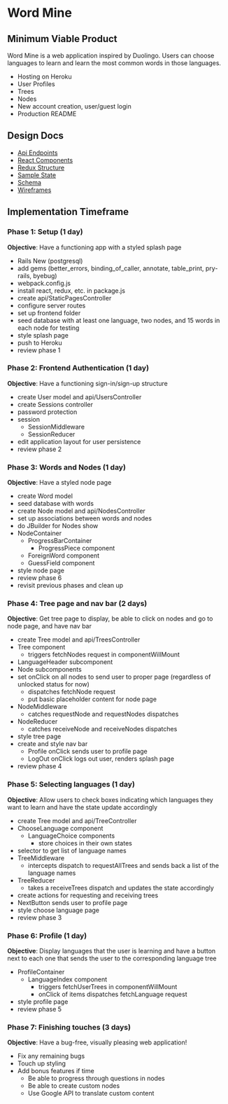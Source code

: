 # Word Mine

## Minimum Viable Product
  Word Mine is a web application inspired by Duolingo. Users can choose languages to learn and learn the most common words in those languages.

  * Hosting on Heroku
  * User Profiles
  * Trees
  * Nodes
  * New account creation, user/guest login
  * Production README

## Design Docs
  * [Api Endpoints](api_endpoints.md)
  * [React Components](component_hierarchy.md)
  * [Redux Structure](redux_structure.md)
  * [Sample State](sample_state.md)
  * [Schema](schema.md)
  * [Wireframes](wireframes/)

## Implementation Timeframe
### Phase 1: Setup (1 day)
  **Objective**: Have a functioning app with a styled splash page
  * Rails New (postgresql)
  * add gems (better_errors, binding_of_caller, annotate, table_print, pry-rails, byebug)
  * webpack.config.js
  * install react, redux, etc. in package.js
  * create api/StaticPagesController
  * configure server routes
  * set up frontend folder
  * seed database with at least one language, two nodes, and 15 words in each node for testing
  * style splash page
  * push to Heroku
  * review phase 1

### Phase 2: Frontend Authentication (1 day)
  **Objective**: Have a functioning sign-in/sign-up structure
  * create User model and api/UsersController
  * create Sessions controller
  * password protection
  * session
    * SessionMiddleware
    * SessionReducer
  * edit application layout for user persistence
  * review phase 2

### Phase 3: Words and Nodes (1 day)
  **Objective**: Have a styled node page
  * create Word model
  * seed database with words
  * create Node model and api/NodesController
  * set up associations between words and nodes
  * do JBuilder for Nodes show
  * NodeContainer
    * ProgressBarContainer
      * ProgressPiece component
    * ForeignWord component
    * GuessField component
  * style node page
  * review phase 6
  * revisit previous phases and clean up

### Phase 4: Tree page and nav bar (2 days)
  **Objective**: Get tree page to display, be able to click on nodes and go to node page, and have nav bar
  * create Tree model and api/TreesController
  * Tree component
    * triggers fetchNodes request in componentWillMount
  * LanguageHeader subcomponent
  * Node subcomponents
  * set onClick on all nodes to send user to proper page (regardless of unlocked status for now)
    * dispatches fetchNode request
    * put basic placeholder content for node page
  * NodeMiddleware
    * catches requestNode and requestNodes dispatches
  * NodeReducer
    * catches receiveNode and receiveNodes dispatches
  * style tree page
  * create and style nav bar
    * Profile onClick sends user to profile page
    * LogOut onClick logs out user, renders splash page
  * review phase 4

### Phase 5: Selecting languages (1 day)
  **Objective**: Allow users to check boxes indicating which languages they want to learn and have the state update accordingly
  * create Tree model and api/TreeController
  * ChooseLanguage component
    * LanguageChoice components
      * store choices in their own states
  * selector to get list of language names
  * TreeMiddleware
    * intercepts dispatch to requestAllTrees and sends back a list of the language names
  * TreeReducer
    * takes a receiveTrees dispatch and updates the state accordingly
  * create actions for requesting and receiving trees
  * NextButton sends user to profile page
  * style choose language page
  * review phase 3

### Phase 6: Profile (1 day)
  **Objective**: Display languages that the user is learning and have a button next to each one that sends the user to the corresponding language tree
  * ProfileContainer
    * LanguageIndex component
      * triggers fetchUserTrees in componentWillMount
      * onClick of items dispatches fetchLanguage request
  * style profile page
  * review phase 5

### Phase 7: Finishing touches (3 days)
  **Objective**: Have a bug-free, visually pleasing web application!
  * Fix any remaining bugs
  * Touch up styling
  * Add bonus features if time
    * Be able to progress through questions in nodes
    * Be able to create custom nodes
    * Use Google API to translate custom content
